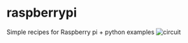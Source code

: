 # raspberrypi

Simple recipes for Raspberry pi + python examples
![circuit](https://github.com/sreeramtkd/raspberrypi/assets/25638554/3bdb725d-f5e5-4ff9-8396-c858a8eceb71)

